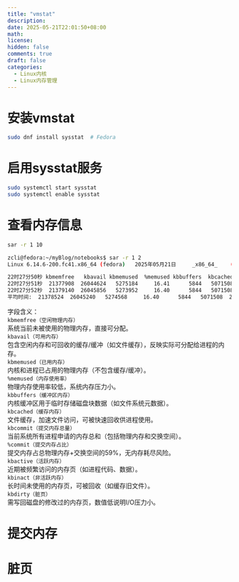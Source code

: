 ```yaml
---
title: "vmstat"
description: 
date: 2025-05-21T22:01:50+08:00
math: 
license: 
hidden: false
comments: true
draft: false
categories:
  - Linux内核
  - Linux内存管理
---
```



# 安装vmstat
```bash
sudo dnf install sysstat  # Fedora
```
# 启用sysstat服务
```bash
sudo systemctl start sysstat
sudo systemctl enable sysstat
```
# 查看内存信息
```bash
sar -r 1 10
```
```bash
zcli@fedora:~/myBlog/notebooks$ sar -r 1 2
Linux 6.14.6-200.fc41.x86_64 (fedora) 	2025年05月21日 	_x86_64_	(16 CPU)

22时27分50秒 kbmemfree   kbavail kbmemused  %memused kbbuffers  kbcached  kbcommit   %commit  kbactive   kbinact   kbdirty
22时27分51秒  21377908  26044624   5275184     16.41      5844   5071508  24039676     59.29   6736456   2538556       800
22时27分52秒  21379140  26045856   5273952     16.40      5844   5071508  24039692     59.29   6736584   2538556       808
平均时间:  21378524  26045240   5274568     16.40      5844   5071508  24039684     59.29   6736520   2538556       804
```
字段含义：  
`kbmemfree（空闲物理内存）`   
系统当前未被使用的物理内存，直接可分配。   
`kbavail（可用内存）`   
包含空闲内存和可回收的缓存/缓冲（如文件缓存），反映实际可分配给进程的内存。   
`kbmemused（已用内存）`   
内核和进程已占用的物理内存（不包含缓存/缓冲）。  
`%memused（内存使用率）`     
物理内存使用率较低，系统内存压力小。  
`kbbuffers（缓冲区内存）`     
内核缓冲区用于临时存储磁盘块数据（如文件系统元数据）。  
`kbcached（缓存内存）`    
文件缓存，加速文件访问，可被快速回收供进程使用。   
`kbcommit（提交内存总量）`   
当前系统所有进程申请的内存总和（包括物理内存和交换空间）。   
`%commit（提交内存占比）`    
提交内存占总物理内存+交换空间的59%，无内存耗尽风险。   
`kbactive（活跃内存）`   
近期被频繁访问的内存页（如进程代码、数据）。   
`kbinact（非活跃内存）`   
长时间未使用的内存页，可被回收（如缓存旧文件）。   
`kbdirty（脏页）`   
需写回磁盘的修改过的内存页，数值低说明I/O压力小。   


# 提交内存


# 脏页


